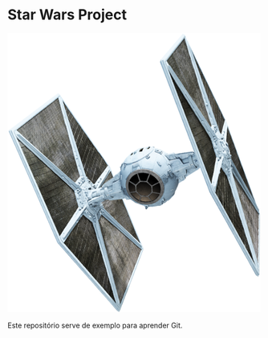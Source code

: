 # Star Wars Project

![Tie Fighter](./tiefighter.png)

Este repositório serve de exemplo para aprender Git.